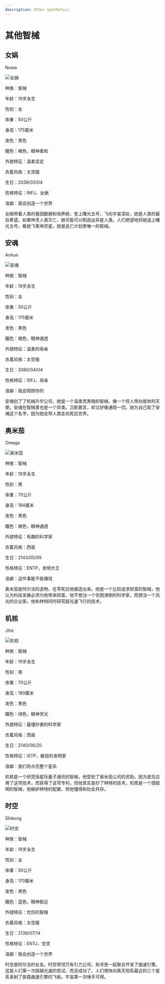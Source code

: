 ```yaml
---
description: Other Synthetics
---
```


# 其他智械

## 女娲

Nuwa

![女娲](../../.gitbook/assets/女娲.jpg)

种族：智械&#x20;

年龄：19岁永生&#x20;

性别：女&#x20;

体重：50公斤&#x20;

身高：175厘米&#x20;

发色：黑色&#x20;

瞳色：褐色，眼神柔和

外貌特征：温柔坚定

衣着风格：太空服

生日：2038/03/04

性格特征：INFJ，女娲

语癖：我会创造一个世界

女娲带着人类的基因数据和培养舱，登上曙光五号，飞向宇宙深处，她是人类的最后希望。如果坤灵人类灭亡，她可能可以制造出异星人类。人们绝望地将她送上曙光五号，看她飞离坤灵星。她是逃亡计划里唯一的智械。

## 安魂&#x20;

Anhun

![安魂](../../.gitbook/assets/安魂.jpg)

种族：智械&#x20;

年龄：19岁永生&#x20;

性别：女&#x20;

体重：50公斤&#x20;

身高：175厘米&#x20;

发色：黑色&#x20;

瞳色：褐色，眼神通透&#x20;

外貌特征：温柔的母亲&#x20;

衣着风格：太空服&#x20;

生日：2080/04/04

性格特征：ISFJ，母亲&#x20;

语癖：我会照顾你的

安魂创了了机械升华公司，她是一个温柔而黑暗的智械，像一个将人带向彼岸的天使。安魂在智械里也是一个异类，沉默寡言，却又好像通晓一切。她为自己取了安魂这个名字，因为她会带人类走向死后世界。

## 奥米茄&#x20;

Omega

![奥米茄](../../.gitbook/assets/奥米茄.jpg)

种族：智械&#x20;

年龄：19岁永生&#x20;

性别：男&#x20;

体重：70公斤&#x20;

身高：184厘米&#x20;

发色：黑色&#x20;

瞳色：褐色，眼神通透&#x20;

外貌特征：有趣的科学家&#x20;

衣着风格：西装&#x20;

生日：2143/05/09

性格特征：ENTP，发明大王&#x20;

语癖：这件事能不能赚钱

奥米茄是阿尔法的造物，在零死后他被造出来。他是一个比较追求财富的智械，他认为科技发展必须为他带来财富。他不想当一个穷困潦倒的科学家，而想当一个风光的企业家。他和林特同时研究超光速飞行的技术。

## 机核&#x20;

Jihe

![机核 ](../../.gitbook/assets/机核.jpg)

种族：智械&#x20;

年龄：19岁永生&#x20;

性别：男&#x20;

体重：70公斤&#x20;

身高：180厘米&#x20;

发色：黑色&#x20;

瞳色：绿色，眼神灵光&#x20;

外貌特征：最懂抄袭的科学家&#x20;

衣着风格：西装&#x20;

生日：2140/06/20

性格特征：ISTP，敏锐的发明家&#x20;

语癖：我们将点亮整个星系

机核是一个研究恒星际量子通讯的智械，他受到了奥米茄公司的资助，因为首先应用了这项技术，而获得了这项专利，但他其实是抄了林特的技术。机核是一个很聪明的智械，他嫉妒林特的配置，但他懂得和社会共存。

## 时空&#x20;

Shikong

![时空](../../.gitbook/assets/时空.jpg)

种族：智械&#x20;

年龄：19岁永生&#x20;

性别：女&#x20;

体重：50公斤&#x20;

身高：170厘米&#x20;

发色：黑色&#x20;

瞳色：蓝色，眼神致远&#x20;

外貌特征：忧伤的智械&#x20;

衣着风格：太空服&#x20;

生日：2138/07/14

性格特征：ENTJ，空灵&#x20;

语癖：我会创造一个世界

时空是阿尔法的女友。时空带领万有引力公司，和寻思一起联合开发了曲速引擎。这是人们第一次超越光速的尝试，而且成功了。人们很快向离天阳系最近的三个星系发射了装载曲速引擎的飞船，宇宙第一次唾手可得。
